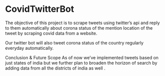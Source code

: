 # CovidTwitterBot
The objective of this project is to scrape tweets using twitter’s api and reply to them automatically about corona status of the mention location of the tweet by scraping covid data from a website.


Our twitter bot will also tweet corona status of the country regularly everyday automatically.



Conclusion & Future Scope
As of now we’ve implemented tweets based on just states of india but
we further plan to broaden the horizon of search by adding data from all
the districts of india as well .
